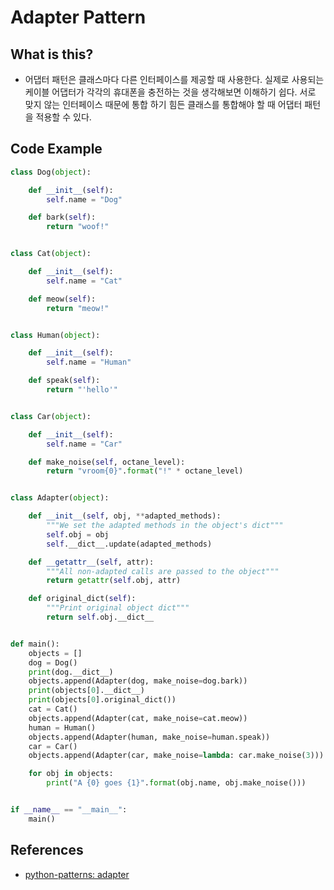 # Adapter Pattern

## What is this?

- 어댑터 패턴은 클래스마다 다른 인터페이스를 제공할 때 사용한다. 실제로 사용되는 케이블 어댑터가 각각의 휴대폰을 충전하는 것을 생각해보면 이해하기 쉽다. 서로 맞지 않는 인터페이스 때문에 통합 하기 힘든 클래스를 통합해야 할 때 어댑터 패턴을 적용할 수 있다.

## Code Example

```python
class Dog(object):

    def __init__(self):
        self.name = "Dog"

    def bark(self):
        return "woof!"


class Cat(object):

    def __init__(self):
        self.name = "Cat"

    def meow(self):
        return "meow!"


class Human(object):

    def __init__(self):
        self.name = "Human"

    def speak(self):
        return "'hello'"


class Car(object):

    def __init__(self):
        self.name = "Car"

    def make_noise(self, octane_level):
        return "vroom{0}".format("!" * octane_level)


class Adapter(object):

    def __init__(self, obj, **adapted_methods):
        """We set the adapted methods in the object's dict"""
        self.obj = obj
        self.__dict__.update(adapted_methods)

    def __getattr__(self, attr):
        """All non-adapted calls are passed to the object"""
        return getattr(self.obj, attr)

    def original_dict(self):
        """Print original object dict"""
        return self.obj.__dict__


def main():
    objects = []
    dog = Dog()
    print(dog.__dict__)
    objects.append(Adapter(dog, make_noise=dog.bark))
    print(objects[0].__dict__)
    print(objects[0].original_dict())
    cat = Cat()
    objects.append(Adapter(cat, make_noise=cat.meow))
    human = Human()
    objects.append(Adapter(human, make_noise=human.speak))
    car = Car()
    objects.append(Adapter(car, make_noise=lambda: car.make_noise(3)))

    for obj in objects:
        print("A {0} goes {1}".format(obj.name, obj.make_noise()))


if __name__ == "__main__":
    main()
```

## References

- [python-patterns: adapter](https://github.com/faif/python-patterns/blob/master/structural/adapter.py)

